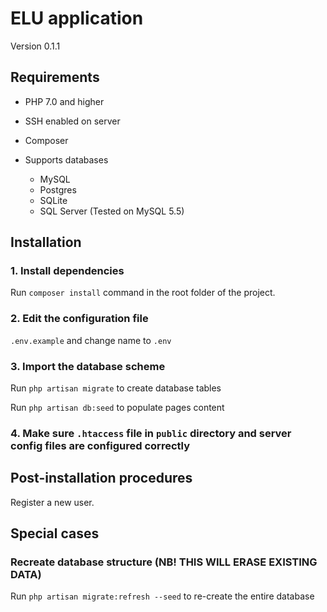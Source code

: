 # ELU application

Version 0.1.1

## Requirements

* PHP 7.0 and higher

* SSH enabled on server

* Composer
  
* Supports databases
  * MySQL
  * Postgres
  * SQLite
  * SQL Server
  (Tested on MySQL 5.5)
  
## Installation 

### 1. Install dependencies

Run `composer install` command in the root folder of the project.

### 2. Edit the configuration file

`.env.example`  and change name to `.env`

### 3. Import the database scheme

Run `php artisan migrate` to create database tables

Run `php artisan db:seed` to populate pages content

### 4. Make sure `.htaccess` file in `public` directory and server config files are configured correctly

## Post-installation procedures

Register a new user.

## Special cases 

### Recreate database structure (NB! THIS WILL ERASE EXISTING DATA)

Run `php artisan migrate:refresh --seed` to re-create the entire database